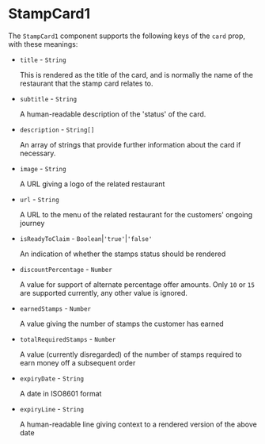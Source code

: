 # StampCard1

The `StampCard1` component supports the following keys of the `card` prop, with these meanings:

* `title` - `String`

  This is rendered as the title of the card, and is normally the name of the restaurant
  that the stamp card relates to.

* `subtitle` - `String`

  A human-readable description of the 'status' of the card.

* `description` - `String[]`

  An array of strings that provide further information about the card if necessary.

* `image` - `String`

  A URL giving a logo of the related restaurant

* `url` - `String`

  A URL to the menu of the related restaurant for the customers' ongoing journey

* `isReadyToClaim` - `Boolean`|`'true'`|`'false'`

  An indication of whether the stamps status should be rendered

* `discountPercentage` - `Number`

  A value for support of alternate percentage offer amounts. Only `10` or `15` are supported currently, any other value is ignored.

* `earnedStamps` - `Number`

  A value giving the number of stamps the customer has earned

* `totalRequiredStamps` - `Number`

  A value (currently disregarded) of the number of stamps required to earn money off a
  subsequent order

* `expiryDate` - `String`

  A date in ISO8601 format

* `expiryLine` - `String`

  A human-readable line giving context to a rendered version of the above date

